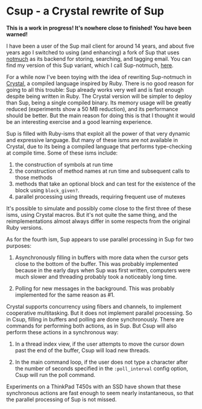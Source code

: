 # Csup - a Crystal rewrite of Sup

**This is a work in progress!  It's nowhere close to finished!  You have been warned!**

I have been a user of the Sup mail client for around 14 years,
and about five years ago I switched to using (and enhancing) a fork of Sup
that uses [notmuch](https://notmuchmail.org/) as its backend for storing, searching,
and tagging email.  You can find my version of this Sup variant, which I call
Sup-notmuch, [here](https://www.bloovis.com/cgit/sup-notmuch/).

For a while now I've been toying with the idea of rewriting
Sup-notmuch in [Crystal](https://crystal-lang.org/), a compiled language inspired by Ruby.  There
is no good reason for going to all this trouble: Sup already works
very well and is fast enough despite being written in Ruby.  The Crystal
version will be simpler to deploy than Sup, being a single compiled binary.
Its memory usage will be greatly reduced (experiments show a 50 MB reduction),
and its performance should be better.  But the main reason for doing this is that I thought
it would be an interesting exercise and a good learning experience.

Sup is filled with Ruby-isms that exploit all the power of  that
very dynamic and expressive language.  But many of these isms
are not available in Crystal, due to its being a compiled language
that performs type-checking at compile time.  Some of these isms include:

1. the construction of symbols at run time
2. the construction of method names at run time and subsequent calls to those methods
3. methods that take an optional block and can test for the existence of the block
using `block_given?`.
4. parallel processing using threads, requiring frequent use of mutexes

It's possible to simulate and possibly come close to the first three of these isms,
using Crystal macros.  But it's not quite the same thing, and the reimplementations
almost always differ in some respects from the original Ruby versions.

As for the fourth ism, Sup appears to use parallel processing in Sup for two purposes:

1. Asynchronously filling in buffers with more data when the cursor gets
close to the bottom of the buffer.  This was probably implemented because
in the early days when Sup was first written, computers were much slower
and threading probably took a noticeably long time.

2. Polling for new messages in the background.  This was probably implemented
for the same reason as #1.

Crystal supports concurrency using fibers and channels, to implement
cooperative multitasking.  But it does not implement parallel processing.
So in Csup, filling in buffers and polling are done synchronously.
There are commands for performing both actions, as in Sup.  But Csup
will also perform these actions in a synchronous way:

1. In a thread index view, if the user attempts to move the cursor down past
the end of the buffer, Csup will load new threads.

2. In the main command loop, if the user does not type a character after
the number of seconds specified in the `:poll_interval` config option, Csup
will run the poll command.

Experiments on a ThinkPad T450s with an SSD have shown that these
synchronous actions are fast enough to seem nearly instantaneous, so
that the parallel processing of Sup is not missed.
